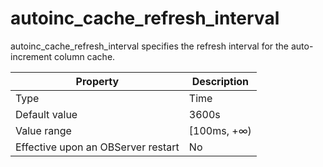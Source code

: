 autoinc_cache_refresh_interval
===================================================

autoinc_cache_refresh_interval specifies the refresh interval for the auto-increment column cache.


| **Property** | **Description** |
|------------------|--------------|
| Type | Time |
| Default value | 3600s |
| Value range | \[100ms, +∞) |
| Effective upon an OBServer restart | No |



